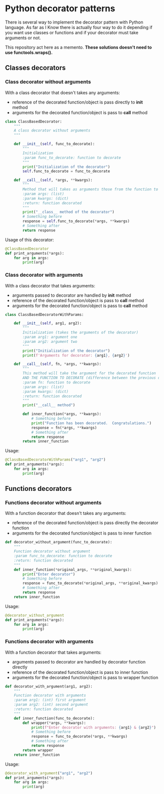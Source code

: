 # Python decorator patterns

There is several way to implement the decorator pattern with Python language.
As far as I Know there is actually four way to do it depending if you want use 
classes or functions and if your decorator must take arguments or not. 

This repository act here as a memento.
**These solutions doesn't need to use functools.wraps().**

## Classes decorators

### Class decorator without arguments

With a class decorator that doesn't takes any arguments:

- reference of the decorated function/object is pass directly to __init__ method
- arguments for the decorated function/object is pass to __call__ method

````python
class ClassBasedDecorator:
    """
    A class decorator without arguments
    """

    def __init__(self, func_to_decorate):
        """
        Initialization
        :param func_to_decorate: function to decorate
        """
        print("Initialization of the decorator")
        self.func_to_decorate = func_to_decorate

    def __call__(self, *args, **kwargs):
        """
        Method that will takes as arguments those from the function to decorate
        :param args: (list)
        :param kwargs: (dict)
        :return: function decorated
        """
        print("__class__ method of the decorator")
        # Something before
        response = self.func_to_decorate(*args, **kwargs)
        # Something after
        return response
````

Usage of this decorator:

````python
@ClassBasedDecorator
def print_arguments(*args):
    for arg in args:
        print(arg)
````


### Class decorator with arguments

With a class decorator that takes arguments:

- arguments passed to decorator are handled by __init__ method
- reference of the decorated function/object is pass to __call__ method
- arguments for the decorated function/object is pass to __call__ method

```python
class ClassBasedDecoratorWithParams:

    def __init__(self, arg1, arg2):
        """
        Initialization (takes the arguments of the decorator)
        :param arg1: argument one
        :param arg2: argument two
        """
        print("Initialization of the decorator")
        print(f'Arguments for decorator: {arg1}, {arg2}')

    def __call__(self, fn, *args, **kwargs):
        """
        This method will take the argument for the decorated function
        AND THE FUNCTION TO DECORATE (difference between the previous decorator)
        :param fn: function to decorate
        :param args: (list)
        :param kwargs: (dict)
        :return: function decorated
        """
        print("__call__ method")

        def inner_function(*args, **kwargs):
            # Something before
            print("Function has been decorated.  Congratulations.")
            response = fn(*args, **kwargs)
            # Something after
            return response
        return inner_function
```

Usage:

````python
@ClassBasedDecoratorWithParams("arg1", "arg2")
def print_arguments(*args):
    for arg in args:
        print(arg)
````

## Functions decorators

### Functions decorator without arguments

With a function decorator that doesn't takes any arguments:

- reference of the decorated function/object is pass directly the decorator function
- arguments for the decorated function/object is pass to inner function

````python
def decorator_without_argument(func_to_decorate):
    """
    Function decorator without argument
    :param func_to_decorate: function to decorate
    :return: function decorated
    """
    def inner_function(*original_args, **original_kwargs):
        print("Enter decorator")
        # Something before
        response = func_to_decorate(*original_args, **original_kwargs)
        # Something after
        return response
    return inner_function
````

Usage:

````python
@decorator_without_argument
def print_arguments(*args):
    for arg in args:
        print(arg)
````

### Functions decorator with arguments

With a function decorator that takes arguments:

- arguments passed to decorator are handled by decorator function directly
- reference of the decorated function/object is pass to inner function
- arguments for the decorated function/object is pass to wrapper function

````python
def decorator_with_argument(arg1, arg2):
    """
    Function decorator with arguments
    :param arg1: (int) first argument
    :param arg2: (int) second argument
    :return: function decorated
    """
    def inner_function(func_to_decorate):
        def wrapper(*args, **kwargs):
            print(f"Enter decorator with arguments: {arg1} & {arg2}")
            # Something before
            response = func_to_decorate(*args, **kwargs)
            # Something after
            return response
        return wrapper
    return inner_function
````

Usage:

````python
@decorator_with_argument("arg1", "arg2")
def print_arguments(*args):
    for arg in args:
        print(arg)
````